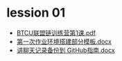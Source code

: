 # lession 01

* [BTCU联盟链训练营第1课.pdf](BTCU联盟链训练营第1课.pdf)
* [第一次作业环境搭建部分模板.docx](第一次作业环境搭建部分模板.docx)
* [讲聊天记录备份到 GitHub指南.docx](讲聊天记录备份到&#32;GitHub指南.docx)